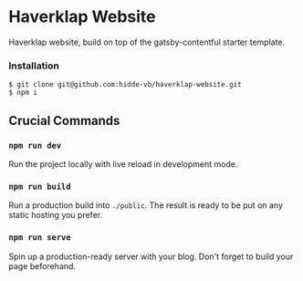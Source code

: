 # Haverklap Website

Haverklap website, build on top of the gatsby-contentful starter template.

### Installation

```
$ git clone git@github.com:hidde-vb/haverklap-website.git
$ npm i
```

## Crucial Commands

### `npm run dev`

Run the project locally with live reload in development mode.

### `npm run build`

Run a production build into `./public`. The result is ready to be put on any static hosting you prefer.

### `npm run serve`

Spin up a production-ready server with your blog. Don't forget to build your page beforehand.


